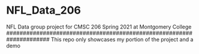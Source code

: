 # NFL_Data_206
NFL Data group project for CMSC 206 Spring 2021 at Montgomery College 
#####################################################################
This repo only showcases my portion of the project and a demo
